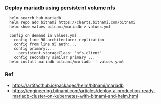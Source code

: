 ### Deploy mariadb using persistent volume nfs
```console
  helm search hub mariadb
  helm repo add bitnami https://charts.bitnami.com/bitnami
  helm show values bitnami/mariadb > values.yml
  
  config on demand in values.yml
    config line 90 architecture: replication    
    config from line 95 auth:...
    config primary:...
      persistent.storageClass: "nfs-client"    
    config secondary similar primary ...
  helm install mariadb bitnami/mariadb -f values.yaml
```
### Ref
- https://artifacthub.io/packages/helm/bitnami/mariadb
- https://engineering.bitnami.com/articles/deploy-a-production-ready-mariadb-cluster-on-kubernetes-with-bitnami-and-helm.html